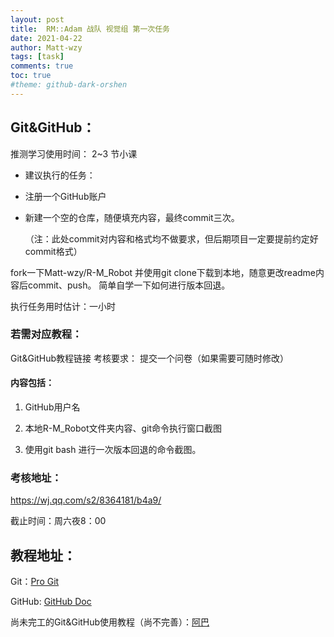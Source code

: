 ```yaml
---
layout: post
title:  RM::Adam 战队 视觉组 第一次任务
date: 2021-04-22
author: Matt-wzy
tags: [task]
comments: true
toc: true
#theme: github-dark-orshen
---
```


## Git&GitHub：

推测学习使用时间：
2~3 节小课

- 建议执行的任务：

- 注册一个GitHub账户

- 新建一个空的仓库，随便填充内容，最终commit三次。

  （注：此处commit对内容和格式均不做要求，但后期项目一定要提前约定好commit格式）



fork一下Matt-wzy/R-M_Robot 并使用git clone下载到本地，随意更改readme内容后commit、push。
简单自学一下如何进行版本回退。

执行任务用时估计：一小时

### 若需对应教程：

Git&GitHub教程链接
考核要求：
提交一个问卷（如果需要可随时修改）

#### 内容包括：

1. GitHub用户名

2. 本地R-M_Robot文件夹内容、git命令执行窗口截图

3. 使用git bash 进行一次版本回退的命令截图。

### 考核地址：

<https://wj.qq.com/s2/8364181/b4a9/>

截止时间：周六夜8：00

## 教程地址：
Git：[Pro Git](https://git-scm.com/book/zh/ "out")
 

GitHub: [GitHub Doc](https://docs.github.com/cn/github/getting-started-with-github "out")

尚未完工的Git&GitHub使用教程（尚不完善）：[阿巴](https://matt-wzy.github.io/MyPage/HowToUse-GitHub-and-Git/)